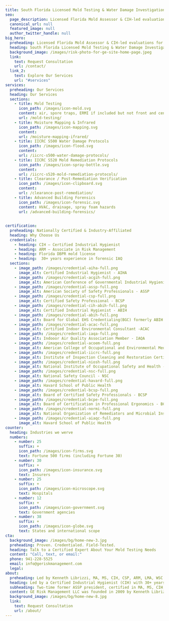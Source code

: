 ```yaml
---
title: South Florida Licensed Mold Testing & Water Damage Investigations
seo:
  page_description: Licensed Florida Mold Assessor & CIH-led evaluations for homes, businesses, and insurance.
  canonical_url: null
  featured_image: null
  author_twitter_handle: null
big_hero:
  preheading: Licensed Florida Mold Assessor & CIH-led evaluations for homes, businesses, and insurance.
  heading: South Florida Licensed Mold Testing & Water Damage Investigations
  background_image: /images/risk-photo-for-ge-site-home-page.jpeg
  link:
    text: Request Consultation
    url: /contact/
  link_2:
    text: Explore Our Services
    url: "#services"
services:
  preheading: Our Services
  heading: Our Services
  sections:
    - title: Mold Testing 
      icon_path: /images/icon-mold.svg
      content: air, spore traps, ERMI if included but not front and center
      url: /mold-testing/
    - title: Moisture Mapping & Infrared
      icon_path: /images/icon-mapping.svg
      content: 
      url: /moisture-mapping-ifrared/
    - title: IICRC S500 Water Damage Protocols
      icon_path: /images/icon-flood.svg
      content: 
      url: /iicrc-s500-water-damage-protocols/
    - title: IICRC S520 Mold Remediation Protocols
      icon_path: /images/icon-spray-bottle.svg
      content: 
      url: /iicrc-s520-mold-remediation-protocols/
    - title: Clearance / Post-Remediation Verification
      icon_path: /images/icon-clipboard.svg
      content: 
      url: /clearance-post-remediation/
    - title: Advanced Building Forensics
      icon_path: /images/icon-forensic.svg
      content: HVAC, drainage, spray foam hazards
      url: /advanced-building-forensics/ 
    
      
certification:
  preheading: Nationally Certified & Industry-Affiliated
  heading: Why Choose Us
  credentials:
    - heading: CIH – Certified Industrial Hygienist
    - heading: ARM – Associate in Risk Management
    - heading: Florida DBPR mold license
    - heading:  30+ years experience in forensic IAQ
  sections:
    - image_path: /images/credential-aiha-full.png
      image_alt: Certified Industrial Hygienist - AIHA
    - image_path: /images/credential-acgih-full.png
      image_alt: American Conference of Governmental Industrial Hygienists - ACGIH
    - image_path: /images/credential-assp-full.png
      image_alt: American Society of Safety Professionals - ASSP
    - image_path: /images/credential-csp-full.png
      image_alt: Certified Safety Professional - BCSP
    - image_path: /images/credential-cih-abih-full.png
      image_alt: Certified Industrial Hygienist - ABIH
    - image_path: /images/credential-abih-full.png
      image_alt: Board for Global EHS Credentialing(BGC) formerly ABIH
    - image_path: /images/credential-acac-full.png
      image_alt: Certified Indoor Environmental Consultant -ACAC
    - image_path: /images/credential-iaqa-full.png
      image_alt: Indooor Air Quality Association Member - IAQA
    - image_path: /images/credential-acoem-full.png
      image_alt: American College of Occupational and Environmental Medicine - ACOEM
    - image_path: /images/credential-iicrc-full.png
      image_alt: Institute of Inspection Cleaning and Restoration Certification - IICRC
    - image_path: /images/credential-niosh-full.png
      image_alt: National Institute of Occupational Safety and Health - NIOSH
    - image_path: /images/credential-nsc-full.png
      image_alt: National Safety Council - NSC
    - image_path: /images/credential-havard-full.png
      image_alt: Havard School of Public Health
    - image_path: /images/credential-bcsp-full.png
      image_alt: Board of Certified Safety Professionals - BCSP
    - image_path: /images/credential-bcpe-full.png
      image_alt: Board of Certification in Professional Ergonomics - BCPE
    - image_path: /images/credential-normi-full.png
      image_alt: National Organization of Remediators and Microbial Inspectors - NORMI
    - image_path: /images/credential-aiaqc-full.png
      image_alt: Havard School of Public Health
counter:
  heading: Industries we werve
  numbers:
    - number: 25
      suffix: +
      icon_path: /images/icon-firms.svg
      text: Fortune 500 firms (including Fortune 30)
    - number: 30
      suffix: +
      icon_path: /images/icon-insurance.svg
      text: Insurers
    - number: 25
      suffix: +
      icon_path: /images/icon-microscope.svg
      text: Hospitals
    - number: 12
      suffix: +
      icon_path: /images/icon-government.svg
      text: Government agencies
    - number: 38
      suffix: +
      icon_path: /images/icon-globe.svg
      text: States and international scope
cta:
  background_image: /images/bg/home-new-3.jpg
  preheading: Proven. Credentialed. Field-Tested.
  heading: Talk to a Certified Expert About Your Mold Testing Needs
  content: "Call, text, or email:"
  phone: 941-228-5525
  email: info@geriskmanagement.com
  legal: 
about:
  preheading: Led by Kenneth Librizzi, MA, MS, CIH, CSP, ARM, LMA, WSC
  heading: Led by a Certified Industrial Hygienist (CIH) with 30+ years of experience
  subheading: Two-time former ASSP president, certified in MA, MS, CIH, CSP, ARM, LMA, WSC
  content: GE Risk Management LLC was founded in 2009 by Kenneth Librizzi, MA, MS,CIH, CSP, ARM, LMA, WSC. With more than three decades of cross-sector experience, Ken has worked for government, industry, consulting firms, and the largest insurer in the world. He's a two-time former chapter president of American Society of Safety Professionals (formerly ASSE) and brings rare credential depth — certified in Safety (CSP), Industrial Hygiene (CIH), Risk Management (ARM), and more. <br> GE Risk Management operates with a high-trust, low-noise model — bringing clarity, documentation, and authority to complex environmental and safety risks.
  background_image: /images/bg/home-new-8.jpg
  link:
    text: Request Consultation
    url: /about/
---
```

